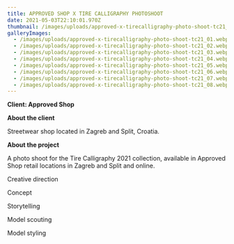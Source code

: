 ```yaml
---
title: APPROVED SHOP X TIRE CALLIGRAPHY PHOTOSHOOT
date: 2021-05-03T22:10:01.970Z
thumbnail: /images/uploads/approved-x-tirecalligraphy-photo-shoot-tc21_feature.webp
galleryImages:
  - /images/uploads/approved-x-tirecalligraphy-photo-shoot-tc21_01.webp
  - /images/uploads/approved-x-tirecalligraphy-photo-shoot-tc21_02.webp
  - /images/uploads/approved-x-tirecalligraphy-photo-shoot-tc21_03.webp
  - /images/uploads/approved-x-tirecalligraphy-photo-shoot-tc21_04.webp
  - /images/uploads/approved-x-tirecalligraphy-photo-shoot-tc21_05.webp
  - /images/uploads/approved-x-tirecalligraphy-photo-shoot-tc21_06.webp
  - /images/uploads/approved-x-tirecalligraphy-photo-shoot-tc21_07.webp
  - /images/uploads/approved-x-tirecalligraphy-photo-shoot-tc21_08.webp
---
```

**Client: Approved Shop**

**About the client** 

Streetwear shop located in Zagreb and Split, Croatia.

**About the project**

A photo shoot for the Tire Calligraphy 2021 collection, available in Approved Shop retail locations in Zagreb and Split and online. 



Creative direction

Concept

Storytelling

Model scouting

Model styling